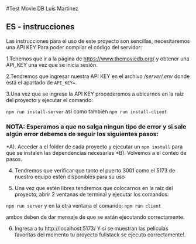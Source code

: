 #Test Movie DB Luis Martinez

## ES - instrucciones

Las instrucciones para el uso de este proyecto son sencillas, necesitaremos una API KEY Para poder compilar el código del servidor: 

1.Tenemos que ir a la página de https://www.themoviedb.org/ y obtener una API_KEY una vez que se inicia sesión.

2.Tendremos que ingresar nuestra API KEY en el archivo */server/.env* donde está el apartado de `API_KEY=`.

3.Una vez que se ingrese la API KEY procederemos a ubicarnos en la raíz del proyecto y ejecutar el comando: 

`npm run install-server` así como tambien `npm run install-client`

### NOTA: Esperamos a que no salga ningun tipo de error y si sale algún error debemos de seguir los siguientes pasos:

*A). Acceder a el folder de cada proyecto y ejecutar un `npm install` para que se instalen las dependencias necesarias
*B). Volvemos a el conteo de pasos.

4. Tendremos que verificar que tanto el puerto 3001 como el 5173 de nuestro equipo estén disponibles para su uso

5. Una vez que estén libres tendremos que colocarnos en la raíz del proyecto, abrir 2 ventanas de terminal y ejecutar los comandos:

`npm run server` y en la otra ventana el comando:  `npm run client`

ambos deben de dar mensaje de que se están ejecutando correctamente.

6. Ingresa a tu http://localhost:5173/ Y si se muestran las peliculas favoritas del momento tu proyecto fullstack se ejecuto correctamente!.

